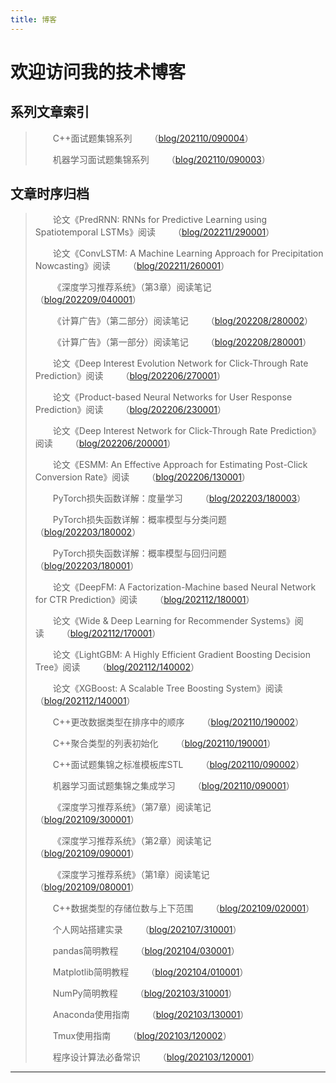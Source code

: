 ```yaml
---
title: 博客
---
```


# 欢迎访问我的技术博客

<script type="text/javascript" src="/include/head.js"></script>

## 系列文章索引

> &emsp;&emsp;C++面试题集锦系列&emsp;&emsp;（<a href="https://www.dywan.xyz/blog/202110/090004">blog/202110/090004</a>）
> 
> &emsp;&emsp;机器学习面试题集锦系列&emsp;&emsp;（<a href="https://www.dywan.xyz/blog/202110/090003">blog/202110/090003</a>）

## 文章时序归档

> &emsp;&emsp;论文《PredRNN: RNNs for Predictive Learning using Spatiotemporal LSTMs》阅读&emsp;&emsp;（<a href="https://www.dywan.xyz/blog/202211/290001">blog/202211/290001</a>）
> 
> &emsp;&emsp;论文《ConvLSTM: A Machine Learning Approach for Precipitation Nowcasting》阅读&emsp;&emsp;（<a href="https://www.dywan.xyz/blog/202211/260001">blog/202211/260001</a>）
> 
> &emsp;&emsp;《深度学习推荐系统》（第3章）阅读笔记&emsp;&emsp;（<a href="https://www.dywan.xyz/blog/202209/040001">blog/202209/040001</a>）
> 
> &emsp;&emsp;《计算广告》（第二部分）阅读笔记&emsp;&emsp;（<a href="https://www.dywan.xyz/blog/202208/280002">blog/202208/280002</a>）
> 
> &emsp;&emsp;《计算广告》（第一部分）阅读笔记&emsp;&emsp;（<a href="https://www.dywan.xyz/blog/202208/280001">blog/202208/280001</a>）
> 
> &emsp;&emsp;论文《Deep Interest Evolution Network for Click-Through Rate Prediction》阅读&emsp;&emsp;（<a href="https://www.dywan.xyz/blog/202206/270001">blog/202206/270001</a>）
> 
> &emsp;&emsp;论文《Product-based Neural Networks for User Response Prediction》阅读&emsp;&emsp;（<a href="https://www.dywan.xyz/blog/202206/230001">blog/202206/230001</a>）
> 
> &emsp;&emsp;论文《Deep Interest Network for Click-Through Rate Prediction》阅读&emsp;&emsp;（<a href="https://www.dywan.xyz/blog/202206/200001">blog/202206/200001</a>）
> 
> &emsp;&emsp;论文《ESMM: An Effective Approach for Estimating Post-Click Conversion Rate》阅读&emsp;&emsp;（<a href="https://www.dywan.xyz/blog/202206/130001">blog/202206/130001</a>）
> 
> &emsp;&emsp;PyTorch损失函数详解：度量学习&emsp;&emsp;（<a href="https://www.dywan.xyz/blog/202203/180003">blog/202203/180003</a>）
> 
> &emsp;&emsp;PyTorch损失函数详解：概率模型与分类问题&emsp;&emsp;（<a href="https://www.dywan.xyz/blog/202203/180002">blog/202203/180002</a>）
> 
> &emsp;&emsp;PyTorch损失函数详解：概率模型与回归问题&emsp;&emsp;（<a href="https://www.dywan.xyz/blog/202203/180001">blog/202203/180001</a>）
> 
> &emsp;&emsp;论文《DeepFM: A Factorization-Machine based Neural Network for CTR Prediction》阅读&emsp;&emsp;（<a href="https://www.dywan.xyz/blog/202112/180001">blog/202112/180001</a>）
> 
> &emsp;&emsp;论文《Wide & Deep Learning for Recommender Systems》阅读&emsp;&emsp;（<a href="https://www.dywan.xyz/blog/202112/170001">blog/202112/170001</a>）
> 
> &emsp;&emsp;论文《LightGBM: A Highly Efficient Gradient Boosting
Decision Tree》阅读&emsp;&emsp;（<a href="https://www.dywan.xyz/blog/202112/140002">blog/202112/140002</a>）
> 
> &emsp;&emsp;论文《XGBoost: A Scalable Tree Boosting System》阅读&emsp;&emsp;（<a href="https://www.dywan.xyz/blog/202112/140001">blog/202112/140001</a>）
> 
> &emsp;&emsp;C++更改数据类型在排序中的顺序&emsp;&emsp;（<a href="https://www.dywan.xyz/blog/202110/190002">blog/202110/190002</a>）
> 
> &emsp;&emsp;C++聚合类型的列表初始化&emsp;&emsp;（<a href="https://www.dywan.xyz/blog/202110/190001">blog/202110/190001</a>）
> 
> &emsp;&emsp;C++面试题集锦之标准模板库STL&emsp;&emsp;（<a href="https://www.dywan.xyz/blog/202110/090002">blog/202110/090002</a>）
> 
> &emsp;&emsp;机器学习面试题集锦之集成学习&emsp;&emsp;（<a href="https://www.dywan.xyz/blog/202110/090001">blog/202110/090001</a>）
> 
> &emsp;&emsp;《深度学习推荐系统》（第7章）阅读笔记&emsp;&emsp;（<a href="https://www.dywan.xyz/blog/202109/300001">blog/202109/300001</a>）
> 
> &emsp;&emsp;《深度学习推荐系统》（第2章）阅读笔记&emsp;&emsp;（<a href="https://www.dywan.xyz/blog/202109/090001">blog/202109/090001</a>）
> 
> &emsp;&emsp;《深度学习推荐系统》（第1章）阅读笔记&emsp;&emsp;（<a href="https://www.dywan.xyz/blog/202109/080001">blog/202109/080001</a>）
> 
> &emsp;&emsp;C++数据类型的存储位数与上下范围&emsp;&emsp;（<a href="https://www.dywan.xyz/blog/202109/020001">blog/202109/020001</a>）
> 
> &emsp;&emsp;个人网站搭建实录&emsp;&emsp;（<a href="https://www.dywan.xyz/blog/202107/310001">blog/202107/310001</a>）
> 
> &emsp;&emsp;pandas简明教程&emsp;&emsp;（<a href="https://www.dywan.xyz/blog/202104/030001">blog/202104/030001</a>）
> 
> &emsp;&emsp;Matplotlib简明教程&emsp;&emsp;（<a href="https://www.dywan.xyz/blog/202104/010001">blog/202104/010001</a>）
> 
> &emsp;&emsp;NumPy简明教程&emsp;&emsp;（<a href="https://www.dywan.xyz/blog/202103/310001">blog/202103/310001</a>）
> 
> &emsp;&emsp;Anaconda使用指南&emsp;&emsp;（<a href="https://www.dywan.xyz/blog/202103/130001">blog/202103/130001</a>）
> 
> &emsp;&emsp;Tmux使用指南&emsp;&emsp;（<a href="https://www.dywan.xyz/blog/202103/120002">blog/202103/120002</a>）
> 
> &emsp;&emsp;程序设计算法必备常识&emsp;&emsp;（<a href="https://www.dywan.xyz/blog/202103/120001">blog/202103/120001</a>）

---

<script type="text/javascript" src="/include/tail.js"></script>

